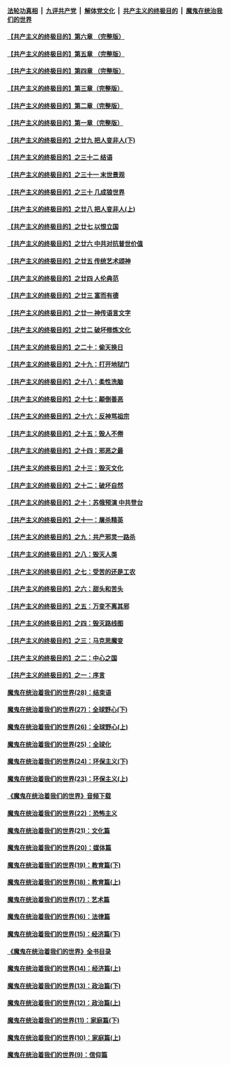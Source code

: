 ####  [法轮功真相](../../../../basic/blob/master/README.md?t=06140801) &nbsp;|&nbsp; [九评共产党](../../../../9ping.md/blob/master/README.md?t=06140801) &nbsp;|&nbsp; [解体党文化](../../../../jtdwh.md/blob/master/README.md?t=06140801)  &nbsp;|&nbsp; [共产主义的终极目的](../../../../gczydzjmd.md/blob/master/README.md?t=06140801) &nbsp;|&nbsp; [魔鬼在统治我们的世界](../../../../mgztzwmdsj.md/blob/master/README.md?t=06140801) 

#### [【共产主义的终极目的】第六章 （完整版）](../pages/nsc422/n11428913.md?t=06140801) 

#### [【共产主义的终极目的】第五章 （完整版）](../pages/nsc422/n11428912.md?t=06140801) 

#### [【共产主义的终极目的】第四章 （完整版）](../pages/nsc422/n11428907.md?t=06140801) 

#### [【共产主义的终极目的】第三章（完整版）](../pages/nsc422/n11428848.md?t=06140801) 

#### [【共产主义的终极目的】第二章（完整版）](../pages/nsc422/n11428831.md?t=06140801) 

#### [【共产主义的终极目的】第一章（完整版）](../pages/nsc422/n11417651.md?t=06140801) 

#### [【共产主义的终极目的】之廿九 把人变非人(下)](../pages/nsc422/n11344140.md?t=06140801) 

#### [【共产主义的终极目的】之三十二 结语](../pages/nsc422/n11360535.md?t=06140801) 

#### [【共产主义的终极目的】之三十一 末世景观](../pages/nsc422/n11351129.md?t=06140801) 

#### [【共产主义的终极目的】之三十 几成狼世界](../pages/nsc422/n11348280.md?t=06140801) 

#### [【共产主义的终极目的】之廿八 把人变非人(上)](../pages/nsc422/n11340492.md?t=06140801) 

#### [【共产主义的终极目的】之廿七 以恨立国](../pages/nsc422/n11336944.md?t=06140801) 

#### [【共产主义的终极目的】之廿六 中共对抗普世价值](../pages/nsc422/n11324785.md?t=06140801) 

#### [【共产主义的终极目的】之廿五 传统艺术颂神](../pages/nsc422/n11296396.md?t=06140801) 

#### [【共产主义的终极目的】之廿四 人伦典范](../pages/nsc422/n11296397.md?t=06140801) 

#### [【共产主义的终极目的】之廿三 富而有德](../pages/nsc422/n11283598.md?t=06140801) 

#### [【共产主义的终极目的】之廿一 神传语言文字](../pages/nsc422/n11263265.md?t=06140801) 

#### [【共产主义的终极目的】之廿二 破坏修炼文化](../pages/nsc422/n11245728.md?t=06140801) 

#### [【共产主义的终极目的】之二十：偷天换日](../pages/nsc422/n11238846.md?t=06140801) 

#### [【共产主义的终极目的】之十九：打开地狱门](../pages/nsc422/n11206376.md?t=06140801) 

#### [【共产主义的终极目的】之十八：柔性洗脑](../pages/nsc422/n11199994.md?t=06140801) 

#### [【共产主义的终极目的】之十七：颠倒善恶](../pages/nsc422/n11179782.md?t=06140801) 

#### [【共产主义的终极目的】之十六：反神骂祖宗](../pages/nsc422/n11166798.md?t=06140801) 

#### [【共产主义的终极目的】之十五：毁人不倦](../pages/nsc422/n11166792.md?t=06140801) 

#### [【共产主义的终极目的】之十四：邪恶之最](../pages/nsc422/n11150249.md?t=06140801) 

#### [【共产主义的终极目的】之十三：毁灭文化](../pages/nsc422/n11135227.md?t=06140801) 

#### [【共产主义的终极目的】之十二：破坏自然](../pages/nsc422/n11135214.md?t=06140801) 

#### [【共产主义的终极目的】之十：苏俄预演 中共登台](../pages/nsc422/n11118424.md?t=06140801) 

#### [【共产主义的终极目的】之十一：屠杀精英](../pages/nsc422/n11118442.md?t=06140801) 

#### [【共产主义的终极目的】之九：共产邪灵一路杀](../pages/nsc422/n11114139.md?t=06140801) 

#### [【共产主义的终极目的】之八：毁灭人类](../pages/nsc422/n11108503.md?t=06140801) 

#### [【共产主义的终极目的】之七：受苦的还是工农](../pages/nsc422/n11101809.md?t=06140801) 

#### [【共产主义的终极目的】之六：甜头和苦头](../pages/nsc422/n11096971.md?t=06140801) 

#### [【共产主义的终极目的】之五：万变不离其邪](../pages/nsc422/n11091285.md?t=06140801) 

#### [【共产主义的终极目的】之四：毁灭路线图](../pages/nsc422/n11086284.md?t=06140801) 

#### [【共产主义的终极目的】之三：马克思魔变](../pages/nsc422/n11061941.md?t=06140801) 

#### [【共产主义的终极目的】之二：中心之国](../pages/nsc422/n11047728.md?t=06140801) 

#### [【共产主义的终极目的】之一：序言](../pages/nsc422/n11086077.md?t=06140801) 

#### [魔鬼在统治着我们的世界(28)：结束语](../pages/nsc422/n10936246.md?t=06140801) 

#### [魔鬼在统治着我们的世界(27)：全球野心(下)](../pages/nsc422/n10928319.md?t=06140801) 

#### [魔鬼在统治着我们的世界(26)：全球野心(上)](../pages/nsc422/n10900318.md?t=06140801) 

#### [魔鬼在统治着我们的世界(25)：全球化](../pages/nsc422/n10788205.md?t=06140801) 

#### [魔鬼在统治着我们的世界(24)：环保主义(下)](../pages/nsc422/n10695307.md?t=06140801) 

#### [魔鬼在统治着我们的世界(23)：环保主义(上)](../pages/nsc422/n10688613.md?t=06140801) 

#### [《魔鬼在统治着我们的世界》音频下载](../pages/nsc422/n10635553.md?t=06140801) 

#### [魔鬼在统治着我们的世界(22)：恐怖主义](../pages/nsc422/n10614727.md?t=06140801) 

#### [魔鬼在统治着我们的世界(21)：文化篇](../pages/nsc422/n10597706.md?t=06140801) 

#### [魔鬼在统治着我们的世界(20)：媒体篇](../pages/nsc422/n10586579.md?t=06140801) 

#### [魔鬼在统治着我们的世界(19)：教育篇(下)](../pages/nsc422/n10564808.md?t=06140801) 

#### [魔鬼在统治着我们的世界(18)：教育篇(上)](../pages/nsc422/n10526970.md?t=06140801) 

#### [魔鬼在统治着我们的世界(17)：艺术篇](../pages/nsc422/n10499093.md?t=06140801) 

#### [魔鬼在统治着我们的世界(16)：法律篇](../pages/nsc422/n10485969.md?t=06140801) 

#### [魔鬼在统治着我们的世界(15)：经济篇(下)](../pages/nsc422/n10469975.md?t=06140801) 

#### [《魔鬼在统治着我们的世界》全书目录](../pages/nsc422/n10464261.md?t=06140801) 

#### [魔鬼在统治着我们的世界(14)：经济篇(上)](../pages/nsc422/n10457370.md?t=06140801) 

#### [魔鬼在统治着我们的世界(13)：政治篇(下)](../pages/nsc422/n10448270.md?t=06140801) 

#### [魔鬼在统治着我们的世界(12)：政治篇(上)](../pages/nsc422/n10444576.md?t=06140801) 

#### [魔鬼在统治着我们的世界(11)：家庭篇(下)](../pages/nsc422/n10440961.md?t=06140801) 

#### [魔鬼在统治着我们的世界(10)：家庭篇(上)](../pages/nsc422/n10435448.md?t=06140801) 

#### [魔鬼在统治着我们的世界(9)：信仰篇](../pages/nsc422/n10432159.md?t=06140801) 

